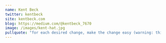 ```yaml
---
name: Kent Beck
twitter: kentbeck
site: kentbeck.com
blog: https://medium.com/@kentbeck_7670
image: /images/kent-hat.jpg
pullquote: "for each desired change, make the change easy (warning: this may be hard), then make the easy change" https://twitter.com/KentBeck/status/250733358307500032
---
```


